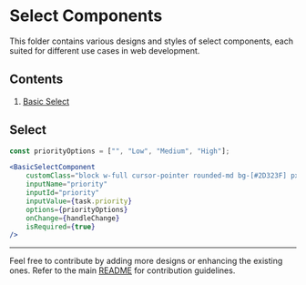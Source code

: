 # Select Components

This folder contains various designs and styles of select components, each suited for different use cases in web development.


## Contents

1. [Basic Select](./BasicSelectComponent.jsx)


## Select

```jsx
const priorityOptions = ["", "Low", "Medium", "High"];

<BasicSelectComponent
    customClass="block w-full cursor-pointer rounded-md bg-[#2D323F] px-3 py-2.5"
    inputName="priority"
    inputId="priority"
    inputValue={task.priority}
    options={priorityOptions}
    onChange={handleChange}
    isRequired={true}
/>
```

---

Feel free to contribute by adding more designs or enhancing the existing ones. Refer to the main [README](../README.md) for contribution guidelines.
